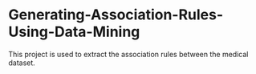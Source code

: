 # Generating-Association-Rules-Using-Data-Mining
This project is used to extract the association rules between the medical dataset.
